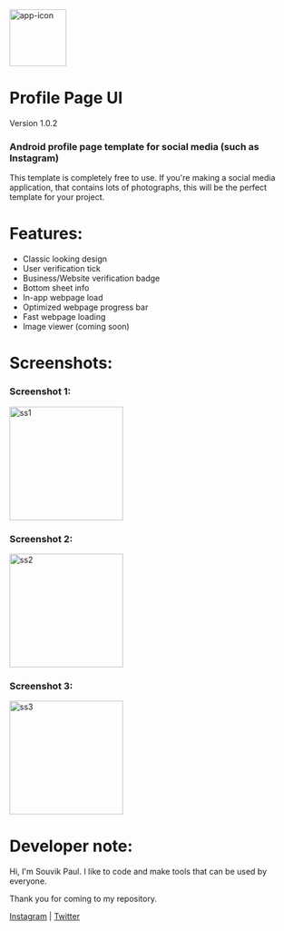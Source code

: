 <img src="https://i.ibb.co/M7qm7RX/app-icon.png" alt="app-icon" height="100px">

# Profile Page UI 

Version 1.0.2

### Android profile page template for social media (such as Instagram)

This template is completely free to use. If you're making a social media application, that contains lots of photographs, this will be the perfect template for your project.

# Features:

* Classic looking design
* User verification tick
* Business/Website verification badge
* Bottom sheet info
* In-app webpage load
* Optimized webpage progress bar 
* Fast webpage loading
* Image viewer (coming soon)

# Screenshots:

### Screenshot 1:
<img src="https://i.ibb.co/Hzxf3jz/IMG-20200730-110250.jpg" alt="ss1" width="200px">

### Screenshot 2:
<img src="https://i.ibb.co/k849v8W/IMG-20200730-110323.jpg" alt="ss2" width="200px">

### Screenshot 3:
<img src="https://i.ibb.co/f0N3Cht/IMG-20200730-110311.jpg" alt="ss3" width="200px">

# Developer note:
Hi, I'm Souvik Paul. I like to code and make tools that can be used by everyone.

Thank you for coming to my repository.

<a href="https://instagram.com/amisouvikpaul">Instagram</a>
|
<a href="https://twitter.com/thesouvikpaul">Twitter</a>
